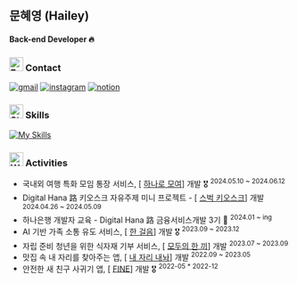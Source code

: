 ## 문혜영 (Hailey)
#### Back-end Developer 🔥


### <img src="https://raw.githubusercontent.com/Tarikul-Islam-Anik/Microsoft-Teams-Animated-Emojis/master/Emojis/Hand%20gestures/Folded%20Hands%20Light%20Skin%20Tone.png" alt="Folded Hands Light Skin Tone" width="25" height="25" /> Contact

[![gmail](https://skillicons.dev/icons?i=gmail)](mailto:mummhy0811@gmail.com)
[![instagram](https://skillicons.dev/icons?i=instagram)](https://www.instagram.com/moonhnxe/)
[![notion](https://skillicons.dev/icons?i=notion)](https://moonhnxe.notion.site/Hailey-31eef4ff269843258d2754b21bc949c5?pvs=74)


### <img src="https://raw.githubusercontent.com/Tarikul-Islam-Anik/Animated-Fluent-Emojis/master/Emojis/Travel%20and%20places/Star.png" alt="Star" width="25" height="25" /> Skills

[![My Skills](https://skillicons.dev/icons?i=java,spring,mysql,ts,react,idea,github,githubactions)](https://skillicons.dev)


### <img src="https://raw.githubusercontent.com/Tarikul-Islam-Anik/Animated-Fluent-Emojis/master/Emojis/People%20with%20professions/Woman%20Fairy%20Light%20Skin%20Tone.png" alt="Woman Fairy Light Skin Tone" width="25" height="25" /> Activities

- 국내외 여행 특화 모임 통장 서비스, [ [하나로 모여](https://github.com/Hanaro-trip-together-bank)] 개발 🎖️ <sup>2024.05.10 ~ 2024.06.12
- Digital Hana 路 키오스크 자유주제 미니 프로젝트 - [ [스벅 키오스크](https://github.com/Digital-Hana-Starbucks)] 개발 <sup>2024.04.26 ~ 2024.05.09
- 하나은행 개발자 교육 - Digital Hana 路 금융서비스개발 3기 🏫 <sup>2024.01 ~ ing
- AI 기반 가족 소통 유도 서비스, [ [한 걸음](https://github.com/ForOneStep)] 개발 🎖️ <sup>2023.09 ~ 2023.12
- 자립 준비 청년을 위한 식자재 기부 서비스, [ [모두의 한 끼](https://github.com/Spoonsors)] 개발 <sup>2023.07 ~ 2023.09
- 맛집 속 내 자리를 찾아주는 앱, [ [내 자리 내놔](https://github.com/INU-OnlyOne)] 개발 <sup>2022.09 ~ 2023.05 
- 안전한 새 친구 사귀기 앱, [ [FINE](https://github.com/yeon2lee/FINE-Frontend)] 개발 🎖️ <sup>2022-05 * 2022-12

<!--

#### 📊 Github Stats
<div>  
  
![streak](https://github-readme-streak-stats.herokuapp.com?user=mummhy0811&theme=ambient_gradient)
  
![Anurag's GitHub stats](https://github-readme-stats.vercel.app/api?username=mummhy0811&show_icons=true&theme=ambient_gradient)
 ![Top Langs](https://github-readme-stats.vercel.app/api/top-langs/?username=mummhy0811&layout=compact&theme=ambient_gradient)



<br/>  -->

